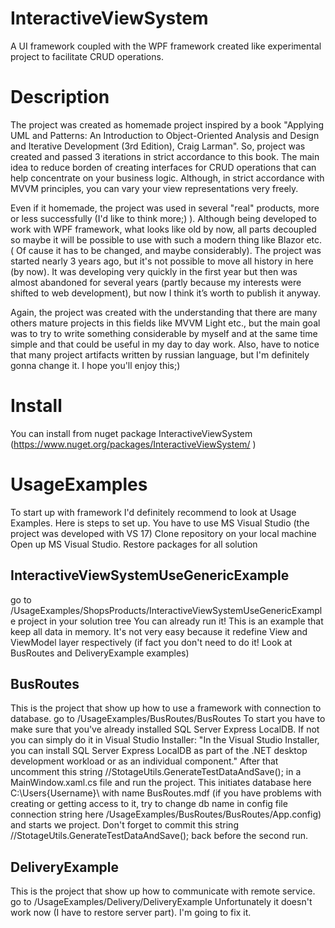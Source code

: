 # InteractiveViewSystem
A UI framework coupled with the WPF framework created like experimental project to facilitate CRUD operations.

# Description
The project was created as homemade project inspired by a book "Applying UML and Patterns: An Introduction to Object-Oriented Analysis and Design and Iterative Development (3rd Edition), Craig Larman". So, project was created and passed 3 iterations  in strict accordance to this book. The main idea to reduce borden of creating interfaces for CRUD operations  that can help concentrate on your business logic. Although, in strict accordance with  MVVM principles, you can vary your view representations very freely.

Even if it homemade, the project was used in several "real" products, more or less successfully (I'd like to think more;) ). Although being developed to work with WPF framework, what looks like old by now,  all parts decoupled so maybe it will be possible to use with such a modern thing like Blazor etc. ( Of cause it has to be changed, and maybe considerably).
The project was started nearly 3 years ago, but it's not possible to move all history in here (by now). It was developing very quickly in the first year but then was almost abandoned for several years (partly because my interests were shifted to web development), but now I think it’s worth to publish it anyway.

Again, the project was created with the understanding that there are many  others mature projects in this fields like MVVM Light etc., but the main goal was to try to write something considerable by myself and at the same time simple and that could be useful in my day to day work.
Also, have to notice that many project artifacts written by russian language, but I'm definitely gonna change it.
I hope you'll enjoy this;)

# Install
You can install from nuget package InteractiveViewSystem (https://www.nuget.org/packages/InteractiveViewSystem/ )

# UsageExamples
To start up with framework I'd definitely recommend to look at Usage Examples. Here is steps to set up.
You have to use MS Visual Studio (the project was developed with VS 17)
Clone repository on your local machine
Open up MS Visual Studio.
Restore packages for all solution

## InteractiveViewSystemUseGenericExample
go to /UsageExamples/ShopsProducts/InteractiveViewSystemUseGenericExample project in your solution tree
You can already run it! 
This is an example that keep all data in memory. It's not very easy because it redefine View and ViewModel layer respectively (if fact you don't need to do it! Look at BusRoutes and DeliveryExample examples)

## BusRoutes
This is the project that show up how to use a framework with connection to database.
go to /UsageExamples/BusRoutes/BusRoutes
To start you have to make sure that you've already installed SQL Server Express LocalDB. If not you can simply do it in Visual Studio Installer: "In the Visual Studio Installer, you can install SQL Server Express LocalDB as part of the .NET desktop development workload or as an individual component."
After that uncomment this string //StotageUtils.GenerateTestDataAndSave(); in a MainWindow.xaml.cs file and run the project.
This initiates database here C:\Users\{Username}\ with name BusRoutes.mdf (if you have problems with creating or getting access to it, try to change db name in config file connection string here /UsageExamples/BusRoutes/BusRoutes/App.config) and starts we project.
Don't forget to commit this string //StotageUtils.GenerateTestDataAndSave(); back before the second run.

## DeliveryExample
This is the project that show up how to communicate with remote service.
go to /UsageExamples/Delivery/DeliveryExample
Unfortunately it doesn't work now (I have to restore server part). I'm going to fix it.



